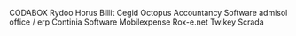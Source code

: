 CODABOX
Rydoo
Horus
Billit
Cegid
Octopus Accountancy Software
admisol office / erp
Continia Software
Mobilexpense
Rox-e.net
Twikey
Scrada

